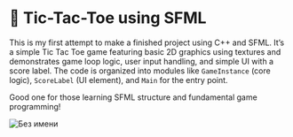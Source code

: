 # 🌿 Tic-Tac-Toe using SFML
This is my first attempt to make a finished project using C++ and SFML. It’s a simple Tic Tac Toe game featuring basic 2D graphics using textures and demonstrates game loop logic, user input handling, and simple UI with a score label. The code is organized into modules like `GameInstance` (core logic), `ScoreLabel` (UI element), and `Main` for the entry point.

Good one for those learning SFML structure and fundamental game programming!

![Без имени](https://github.com/user-attachments/assets/ce864920-0117-4694-87bf-b025e7369588)
